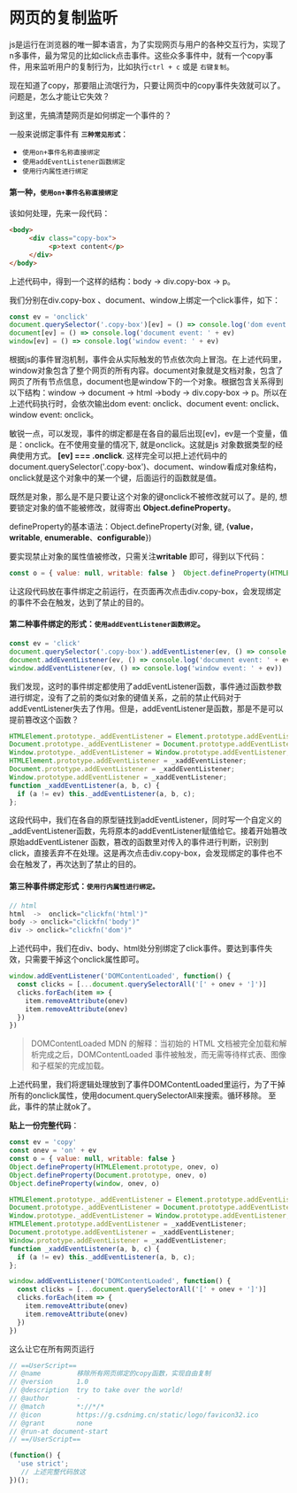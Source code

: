 # 网页的复制监听

js是运行在浏览器的唯一脚本语言，为了实现网页与用户的各种交互行为，实现了n多事件，最为常见的比如click点击事件。这些众多事件中，就有一个copy事件，用来监听用户的复制行为，比如执行`ctrl + c` 或是 `右键复制`。

现在知道了copy，那要阻止流氓行为，只要让网页中的copy事件失效就可以了。问题是，怎么才能让它失效？

到这里，先搞清楚网页是如何绑定一个事件的？

一般来说绑定事件有 **`三种常见形式`**：

- `使用on+事件名称直接绑定`
- `使用addEventListener函数绑定`
- `使用行内属性进行绑定`

#### 第一种，**`使用on+事件名称直接绑定`**

该如何处理，先来一段代码：

```html
<body>  
     <div class="copy-box">  
          <p>text content</p>  
     </div>  
</body>
```

上述代码中，得到一个这样的结构：body -> div.copy-box -> p。

我们分别在div.copy-box 、document、window上绑定一个click事件，如下：

```js
const ev = 'onclick'  
document.querySelector('.copy-box')[ev] = () => console.log('dom event: ' + ev)  
document[ev] = () => console.log('document event: ' + ev)  
window[ev] = () => console.log('window event: ' + ev)
```

根据js的事件冒泡机制，事件会从实际触发的节点依次向上冒泡。在上述代码里，window对象包含了整个网页的所有内容。document对象就是文档对象，包含了网页了所有节点信息，document也是window下的一个对象。根据包含关系得到以下结构：window -> document -> html ->body -> div.copy-box -> p。所以在上述代码执行时，会依次输出dom event: onclick、document event: onclick、window event: onclick。

敏锐一点，可以发现，事件的绑定都是在各自的最后出现[ev]，ev是一个变量，值是：onclick。在不使用变量的情况下, 就是onclick。这就是js 对象数据类型的经典使用方式。
**[ev] === .onclick**. 这样完全可以把上述代码中的document.querySelector('.copy-box')、document、window看成对象结构，onclick就是这个对象中的某一个键，后面运行的函数就是值。

既然是对象，那么是不是只要让这个对象的键onclick不被修改就可以了。是的, 想要锁定对象的值不能被修改，就得寄出 **Object.defineProperty**。

defineProperty的基本语法：Object.defineProperty(对象, 键, {**value**， **writable**, **enumerable**、**configurable**})

要实现禁止对象的属性值被修改，只需关注**writable** 即可，得到以下代码：

```js
const o = { value: null, writable: false }  Object.defineProperty(HTMLElement.prototype, ev, o)  Object.defineProperty(Document.prototype, ev, o)  Object.defineProperty(window, ev, o)
```

让这段代码放在事件绑定之前运行，在页面再次点击div.copy-box，会发现绑定的事件不会在触发，达到了禁止的目的。

#### 第二种事件绑定的形式：**`使用addEventListener函数绑定`**。

```js
const ev = 'click'
document.querySelector('.copy-box').addEventListener(ev, () => console.log('dom event: ' + ev)) 
document.addEventListener(ev, () => console.log('document event: ' + ev))  
window.addEventListener(ev, () => console.log('window event: ' + ev))
```

我们发现，这时的事件绑定都使用了addEventListener函数，事件通过函数参数进行绑定，没有了之前的类似对象的键值关系，之前的禁止代码对于addEventListener失去了作用。但是，addEventListener是函数，那是不是可以提前篡改这个函数？

```js
HTMLElement.prototype._addEventListener = Element.prototype.addEventListener;
Document.prototype._addEventListener = Document.prototype.addEventListener;
Window.prototype._addEventListener = Window.prototype.addEventListener;
HTMLElement.prototype.addEventListener = _xaddEventListener;
Document.prototype.addEventListener = _xaddEventListener;
Window.prototype.addEventListener = _xaddEventListener;
function _xaddEventListener(a, b, c) {
  if (a != ev) this._addEventListener(a, b, c);
};
```

这段代码中，我们在各自的原型链找到addEventListener，同时写一个自定义的_addEventListener函数，先将原本的addEventListener赋值给它。接着开始篡改原始addEventListener
函数，篡改的函数里对传入的事件进行判断，识别到click，直接丢弃不在处理。这是再次点击div.copy-box，会发现绑定的事件也不会在触发了，再次达到了禁止的目的。

#### 第三种事件绑定形式：**`使用行内属性进行绑定。`**

```js
// html  
html  ->  onclick="clickfn('html')"  
body -> onclick="clickfn('body')"
div -> onclick="clickfn('dom')"
```

上述代码中，我们在div、body、html处分别绑定了click事件。要达到事件失效，只需要干掉这个onclick属性即可。

```js
window.addEventListener('DOMContentLoaded', function() {
  const clicks = [...document.querySelectorAll('[' + onev + ']')]
  clicks.forEach(item => {
    item.removeAttribute(onev)
    item.removeAttribute(onev)
  })
})
```

> DOMContentLoaded
> MDN 的解释：当初始的 HTML 文档被完全加载和解析完成之后，DOMContentLoaded 事件被触发，而无需等待样式表、图像和子框架的完成加载。

上述代码里，我们将逻辑处理放到了事件DOMContentLoaded里运行，为了干掉所有的onclick属性，使用document.querySelectorAll来搜索。循环移除。
至此，事件的禁止就ok了。

**贴上一份完整代码**：

```js
const ev = 'copy'
const onev = 'on' + ev
const o = { value: null, writable: false }
Object.defineProperty(HTMLElement.prototype, onev, o)
Object.defineProperty(Document.prototype, onev, o)
Object.defineProperty(window, onev, o)

HTMLElement.prototype._addEventListener = Element.prototype.addEventListener;
Document.prototype._addEventListener = Document.prototype.addEventListener;
Window.prototype._addEventListener = Window.prototype.addEventListener;
HTMLElement.prototype.addEventListener = _xaddEventListener;
Document.prototype.addEventListener = _xaddEventListener;
Window.prototype.addEventListener = _xaddEventListener;
function _xaddEventListener(a, b, c) {
  if (a != ev) this._addEventListener(a, b, c);
};

window.addEventListener('DOMContentLoaded', function() {
  const clicks = [...document.querySelectorAll('[' + onev + ']')]
  clicks.forEach(item => {
    item.removeAttribute(onev)
    item.removeAttribute(onev)
  })
})
```

这么让它在所有网页运行

```js
// ==UserScript==
// @name         移除所有网页绑定的copy函数，实现自由复制
// @version      1.0
// @description  try to take over the world!
// @author       -
// @match        *://*/*
// @icon         https://g.csdnimg.cn/static/logo/favicon32.ico
// @grant        none
// @run-at document-start
// ==/UserScript==

(function() {
  'use strict';
   // 上述完整代码放这
})();
```